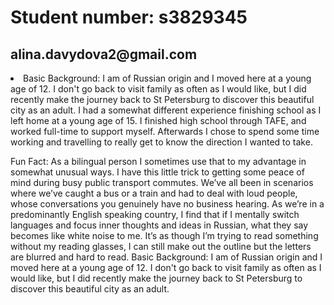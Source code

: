   <html>
 <body>
 <h1> Student number: s3829345 </h1>
    <h2> alina.davydova2@gmail.com </h2>
<li> Basic Background: I am of Russian origin and I moved here at a young age of 12. I don't go back to visit family as often as I would like, but I did recently make the journey back to St Petersburg to discover this beautiful city as an adult. I had a somewhat different experience finishing school as I left home at a young age of 15. I finished high school through TAFE, and worked full-time to support myself. Afterwards I chose to spend some time working and travelling to really get to know the direction I wanted to take.
  
Fun Fact: As a bilingual person I sometimes use that to my advantage in somewhat unusual ways. I have this little trick to getting some peace of mind during busy public transport commutes. We’ve all been in scenarios where we’ve caught a bus or a train and had to deal with loud people, whose conversations you genuinely have no business hearing. As we’re in a predominantly English speaking country, I find that if I mentally switch languages and focus inner thoughts and ideas in Russian, what they say becomes like white noise to me. It’s as though I’m trying to read something without my reading glasses, I can still make out the outline but the letters are blurred and hard to read. 
Basic Background: I am of Russian origin and I moved here at a young age of 12. I don't go back to visit family as often as I would like, but I did recently make the journey back to St Petersburg to discover this beautiful city as an adult. </li>

</body>
</html>
